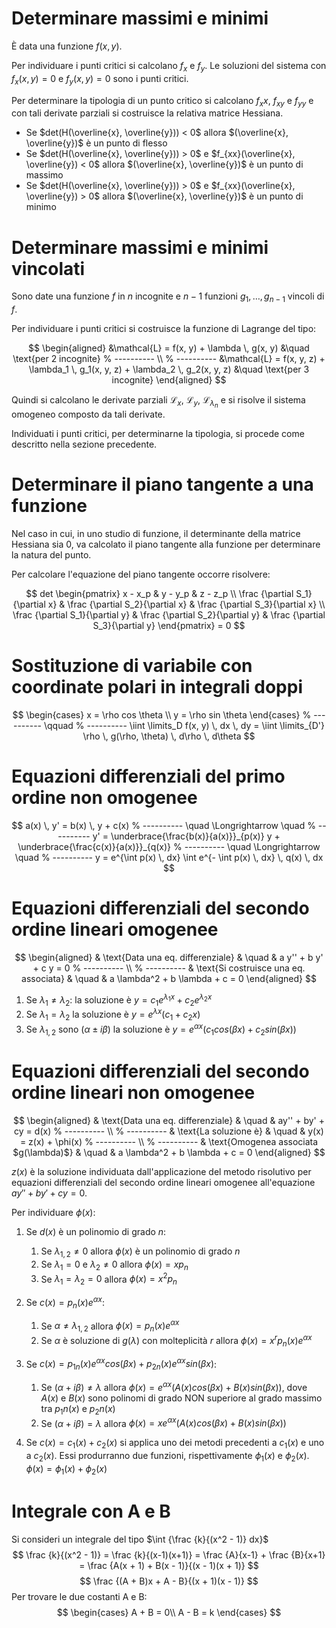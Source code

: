 # Determinare massimi e minimi

È data una funzione $f(x, y)$.

Per individuare i punti critici si calcolano $f_x$ e $f_y$. Le soluzioni
del sistema con $f_x(x, y) = 0$ e $f_y(x, y) = 0$ sono i punti critici.

Per determinare la tipologia di un punto critico si calcolano $f_xx$,
$f_{xy}$ e $f_{yy}$ e con tali derivate parziali si costruisce la relativa
matrice Hessiana.

* Se $det(H(\overline{x}, \overline{y})) < 0$ allora
  $(\overline{x}, \overline{y})$ è un punto di flesso
* Se $det(H(\overline{x}, \overline{y})) > 0$ e
  $f_{xx}(\overline{x}, \overline{y}) < 0$ allora
  $(\overline{x}, \overline{y})$ è un punto di massimo
* Se $det(H(\overline{x}, \overline{y})) > 0$ e
  $f_{xx}(\overline{x}, \overline{y}) > 0$ allora
  $(\overline{x}, \overline{y})$ è un punto di minimo

# Determinare massimi e minimi vincolati

Sono date una funzione $f$ in $n$ incognite e $n-1$ funzioni
$g_1, \dots, g_{n-1}$ vincoli di $f$.

Per individuare i punti critici si costruisce la funzione di Lagrange
del tipo:

$$
\begin{aligned}
&\mathcal{L} = f(x, y) + \lambda \, g(x, y)
&\quad \text{per 2 incognite}
% ----------
\\
% ----------
&\mathcal{L} = f(x, y, z) + \lambda_1 \, g_1(x, y, z)
                          + \lambda_2 \, g_2(x, y, z)
&\quad \text{per 3 incognite}
\end{aligned}
$$

Quindi si calcolano le derivate parziali $\mathcal{L}_x$, $\mathcal{L}_y$,
$\mathcal{L}_{\lambda_n}$ e si risolve il sistema omogeneo composto da tali
derivate.

Individuati i punti critici, per determinarne la tipologia, si procede come
descritto nella sezione precedente.

# Determinare il piano tangente a una funzione

Nel caso in cui, in uno studio di funzione, il determinante della matrice
Hessiana sia 0, va calcolato il piano tangente alla funzione per determinare
la natura del punto.

Per calcolare l'equazione del piano tangente occorre risolvere:

$$
det
\begin{pmatrix}
x - x_p & y - y_p & z - z_p \\
\frac {\partial S_1}{\partial x} & \frac {\partial S_2}{\partial x} &
\frac {\partial S_3}{\partial x} \\
\frac {\partial S_1}{\partial y} & \frac {\partial S_2}{\partial y} &
\frac {\partial S_3}{\partial y}
\end{pmatrix} = 0
$$

# Sostituzione di variabile con coordinate polari in integrali doppi

$$
\begin{cases}
x = \rho cos \theta \\
y = \rho sin \theta
\end{cases}
% ----------
\qquad
% ----------
\iint \limits_D f(x, y) \, dx \, dy =
\iint \limits_{D'} \rho \, g(\rho, \theta) \, d\rho \, d\theta
$$

# Equazioni differenziali del primo ordine non omogenee

$$
a(x) \, y' = b(x) \, y + c(x)
% ----------
\quad \Longrightarrow \quad
% ----------
y' = \underbrace{\frac{b(x)}{a(x)}}_{p(x)} y
     + \underbrace{\frac{c(x)}{a(x)}}_{q(x)}
% ----------
\quad \Longrightarrow \quad
% ----------
y = e^{\int p(x) \, dx} \int e^{- \int p(x) \, dx} \, q(x) \, dx
$$

# Equazioni differenziali del secondo ordine lineari omogenee

$$
\begin{aligned}
& \text{Data una eq. differenziale}
& \quad
& a y'' + b y' + c y = 0
% ----------
\\
% ----------
& \text{Si costruisce una eq. associata}
& \quad
& a \lambda^2 + b \lambda + c = 0
\end{aligned}
$$

1. Se $\lambda_1 \neq \lambda_2$:
   la soluzione è $y = c_1 e^{\lambda_1 x} + c_2 e^{\lambda_2 x}$
2. Se $\lambda_1 = \lambda_2$
   la soluzione è $y = e^{\lambda x} (c_1 + c_2 x)$
3. Se $\lambda_{1,2}$ sono $(\alpha \pm i \beta)$
   la soluzione è $y = e^{\alpha x} (c_1 cos(\beta x) + c_2 sin(\beta x))$

# Equazioni differenziali del secondo ordine lineari non omogenee

$$
\begin{aligned}
& \text{Data una eq. differenziale}
& \quad
& ay'' + by' + cy = d(x)
% ----------
\\
% ----------
& \text{La soluzione è}
& \quad
& y(x) = z(x) + \phi(x)
% ----------
\\
% ----------
& \text{Omogenea associata $g(\lambda)$}
& \quad
& a \lambda^2 + b \lambda + c = 0
\end{aligned}
$$

$z(x)$ è la soluzione individuata dall'applicazione del metodo risolutivo per
equazioni differenziali del secondo ordine lineari omogenee all'equazione
$ay'' + by' + cy = 0$.

Per individuare $\phi(x)$:

1. Se $d(x)$ è un polinomio di grado $n$:

   1. Se $\lambda_{1,2} \neq 0$ allora $\phi(x)$ è un polinomio di grado $n$
   2. Se $\lambda_1 = 0$ e $\lambda_2 \neq 0$ allora $\phi(x) = x p_n$
   3. Se $\lambda_1 = \lambda_2 = 0$ allora $\phi(x) = x^2 p_n$

2. Se $c(x) = p_n(x) e^{\alpha x}$:

   1. Se $\alpha \neq \lambda_{1,2}$ allora $\phi(x) = p_n(x) e^{\alpha x}$
   2. Se $\alpha$ è soluzione di $g(\lambda)$ con molteplicità $r$ allora
      $\phi(x) = x^r p_n(x) e^{\alpha x}$

3. Se $c(x) = p_{1n}(x) e^{\alpha x} cos(\beta x) + 
   p_{2n}(x) e^{\alpha x} sin(\beta x)$:

   1. Se $(\alpha + i \beta) \neq \lambda$ allora
      $\phi(x) = e^{\alpha x} (A(x) cos(\beta x) + B(x) sin(\beta x))$,
      dove $A(x)$ e $B(x)$ sono polinomi di grado NON superiore al grado
      massimo tra $p_1n(x)$ e $p_2n(x)$
   2. Se $(\alpha + i \beta) = \lambda$ allora
      $\phi(x) = x e^{\alpha x} (A(x) cos(\beta x) + B(x) sin(\beta x))$

4. Se $c(x) = c_1(x) + c_2(x)$ si applica uno dei metodi precedenti a
   $c_1(x)$ e uno a $c_2(x)$. Essi produrranno due funzioni, rispettivamente
   $\phi_1(x)$ e $\phi_2(x)$. $\phi(x) = \phi_1(x) + \phi_2(x)$

# Integrale con A e B
Si consideri un integrale del tipo $\int {\frac {k}{(x^2 - 1)} dx}$
$$
\frac {k}{(x^2 - 1)} = \frac {k}{(x-1)(x+1)} = \frac {A}{x-1} + \frac {B}{x+1}
= \frac {A(x + 1) + B(x - 1)}{(x - 1)(x + 1)}
$$
$$
\frac {(A + B)x + A - B}{(x + 1)(x - 1)}
$$
Per trovare le due costanti A e B:
$$
\begin{cases}
A + B = 0\\
A - B = k
\end{cases}
$$
